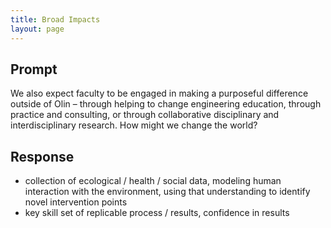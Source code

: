 ```yaml
---
title: Broad Impacts
layout: page
---
```


## Prompt

We also expect faculty to be engaged in making a purposeful difference outside
of Olin – through helping to change engineering education, through practice and
consulting, or through collaborative disciplinary and interdisciplinary
research. How might we change the world?

## Response

 - collection of ecological / health / social data, modeling human interaction with the
 environment, using that understanding to identify novel intervention points
 - key skill set of replicable process / results, confidence in results
